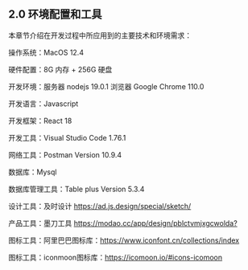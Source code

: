 ## 2.0 环境配置和工具

本章节介绍在开发过程中所应用到的主要技术和环境需求：

操作系统：MacOS 12.4

硬件配置：8G 内存 + 256G 硬盘

开发环境：服务器 nodejs 19.0.1 浏览器 Google Chrome 110.0

开发语言：Javascript

开发框架：React 18

开发工具：Visual Studio Code 1.76.1

网络工具：Postman Version 10.9.4

数据库：Mysql

数据库管理工具：Table plus Version 5.3.4

设计工具：及时设计	<https://ad.js.design/special/sketch/> 

产品工具：墨刀工具	<https://modao.cc/app/design/pblctvmjxgcwolda?> 

图标工具：阿里巴巴图标库：<https://www.iconfont.cn/collections/index> 

图标工具：iconmoon图标库：<https://icomoon.io/#icons-icomoon>
